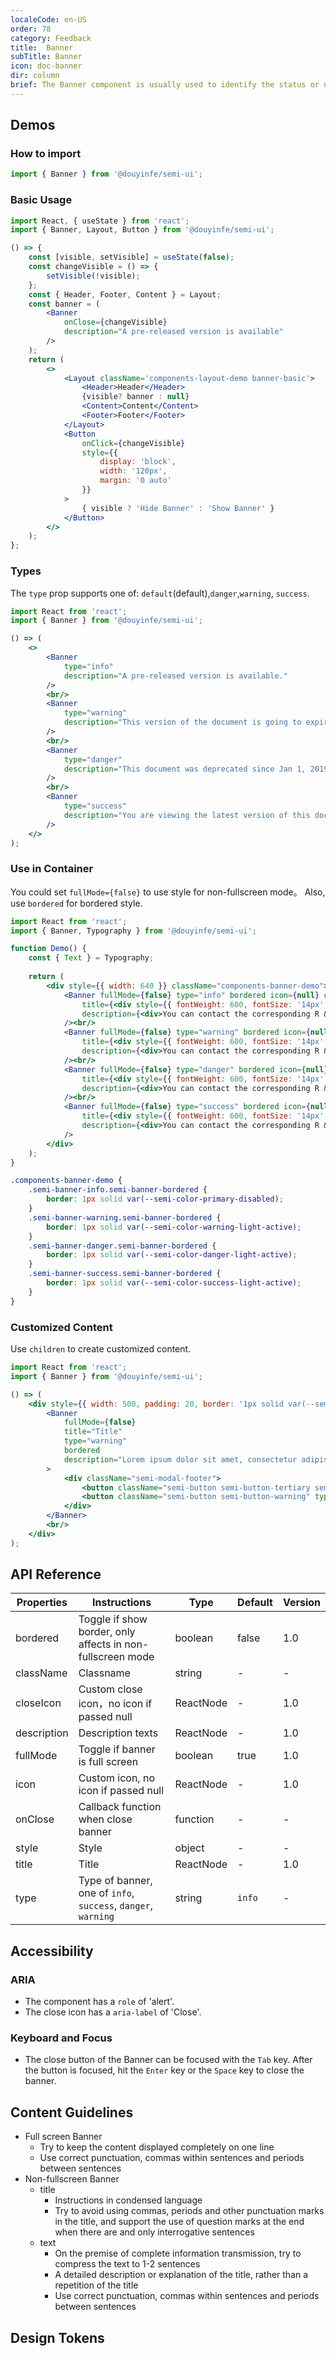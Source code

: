 ```yaml
---
localeCode: en-US
order: 78
category: Feedback
title:  Banner
subTitle: Banner
icon: doc-banner
dir: column
brief: The Banner component is usually used to identify the status or notification of the full page. It is usually resident and requires the user to close it initiatively.
---
```



## Demos

### How to import

```jsx import
import { Banner } from '@douyinfe/semi-ui';
```

### Basic Usage

```jsx live=true dir="column"
import React, { useState } from 'react';
import { Banner, Layout, Button } from '@douyinfe/semi-ui';

() => {
    const [visible, setVisible] = useState(false);
    const changeVisible = () => {
        setVisible(!visible);
    };
    const { Header, Footer, Content } = Layout;
    const banner = (
        <Banner 
            onClose={changeVisible}
            description="A pre-released version is available"
        />
    );
    return (
        <>
            <Layout className='components-layout-demo banner-basic'>
                <Header>Header</Header>
                {visible? banner : null}
                <Content>Content</Content>
                <Footer>Footer</Footer>
            </Layout>
            <Button
                onClick={changeVisible}
                style={{
                    display: 'block',
                    width: '120px',
                    margin: '0 auto'
                }}
            >
                { visible ? 'Hide Banner' : 'Show Banner' }
            </Button>
        </>
    );
};
```

### Types

The `type` prop supports one of: `default`(default),`danger`,`warning`, `success`.

```jsx live=true dir="column"
import React from 'react';
import { Banner } from '@douyinfe/semi-ui';

() => (
    <>
        <Banner 
            type="info"
            description="A pre-released version is available."
        />
        <br/>
        <Banner 
            type="warning"
            description="This version of the document is going to expire after 4 days."
        />
        <br/>
        <Banner 
            type="danger"
            description="This document was deprecated since Jan 1, 2019."
        />
        <br/>
        <Banner 
            type="success"
            description="You are viewing the latest version of this document."
        />
    </>
);
```


### Use in Container
You could set  `fullMode={false}` to use style for non-fullscreen mode。
Also, use `bordered` for bordered style.

```jsx live=true dir="column"
import React from 'react';
import { Banner, Typography } from '@douyinfe/semi-ui';

function Demo() {
    const { Text } = Typography;
  
    return (
        <div style={{ width: 640 }} className="components-banner-demo">
            <Banner fullMode={false} type="info" bordered icon={null} closeIcon={null}
                title={<div style={{ fontWeight: 600, fontSize: '14px', lineHeight: '20px' }}>{`Don't know AppKey?`}</div>}
                description={<div>You can contact the corresponding R & D students to confirm whether you have applied for an application on <Text link={{ href: 'https://semi.design/' }}>the application cloud platform</Text> , and fill in the corresponding information.</div>}
            /><br/>
            <Banner fullMode={false} type="warning" bordered icon={null} closeIcon={null}
                title={<div style={{ fontWeight: 600, fontSize: '14px', lineHeight: '20px' }}>{`Don't know AppKey?`}</div>}
                description={<div>You can contact the corresponding R & D students to confirm whether you have applied for an application on <Text link={{ href: 'https://semi.design/' }}>the application cloud platform</Text> , and fill in the corresponding information.</div>}
            /><br/>
            <Banner fullMode={false} type="danger" bordered icon={null} closeIcon={null}
                title={<div style={{ fontWeight: 600, fontSize: '14px', lineHeight: '20px' }}>{`Don't know AppKey?`}</div>}
                description={<div>You can contact the corresponding R & D students to confirm whether you have applied for an application on <Text link={{ href: 'https://semi.design/' }}>the application cloud platform</Text> , and fill in the corresponding information.</div>}
            /><br/>
            <Banner fullMode={false} type="success" bordered icon={null} closeIcon={null}
                title={<div style={{ fontWeight: 600, fontSize: '14px', lineHeight: '20px' }}>{`Don't know AppKey?`}</div>}
                description={<div>You can contact the corresponding R & D students to confirm whether you have applied for an application on <Text link={{ href: 'https://semi.design/' }}>the application cloud platform</Text> , and fill in the corresponding information.</div>}
            />
        </div>
    );
}
```

```css
.components-banner-demo {
    .semi-banner-info.semi-banner-bordered {
        border: 1px solid var(--semi-color-primary-disabled);
    }
    .semi-banner-warning.semi-banner-bordered {
        border: 1px solid var(--semi-color-warning-light-active);
    }
    .semi-banner-danger.semi-banner-bordered {
        border: 1px solid var(--semi-color-danger-light-active);
    }
    .semi-banner-success.semi-banner-bordered {
        border: 1px solid var(--semi-color-success-light-active);
    }
}
```

### Customized Content
Use `children` to create customized content.
```jsx live=true dir="column"
import React from 'react';
import { Banner } from '@douyinfe/semi-ui';

() => (
    <div style={{ width: 500, padding: 20, border: '1px solid var(--semi-color-border)' }}>
        <Banner
            fullMode={false}
            title="Title"
            type="warning"
            bordered
            description="Lorem ipsum dolor sit amet, consectetur adipiscing elit, sed do eiusmod tempor incididunt ut labore et dolore magna aliqua. Ut enim ad minim veniam, quis nostrud exercitation ullamco laboris nisi ut aliquip ex ea commodo consequat"
        >
            <div className="semi-modal-footer">
                <button className="semi-button semi-button-tertiary semi-button-light" type="button">No, thanks.</button>
                <button className="semi-button semi-button-warning" type="button">Sounds great!</button>
            </div>
        </Banner>
        <br/>
    </div>
);
```

## API Reference

| Properties | Instructions                                                                             | Type     | Default               | Version | 
| ---------- | ---------------------------------------------------------------------------------------- | -------- | --------------------- | --- |
| bordered | Toggle if show border, only affects in non-fullscreen mode | boolean | false | 1.0 |
| className | Classname | string | - |- |
| closeIcon | Custom close icon，no icon if passed null | ReactNode | - | 1.0 |
| description | Description texts | ReactNode | - | 1.0 |
| fullMode| Toggle if banner is full screen | boolean | true | 1.0 |
| icon | Custom icon, no icon if passed null | ReactNode | - | 1.0 |
| onClose | Callback function when close banner | function | - |- |
| style | Style | object | - |- |
| title | Title | ReactNode | - | 1.0 |
| type | Type of banner, one of `info`, `success`, `danger`, `warning` | string | `info` | - |

## Accessibility

### ARIA

- The component has a `role` of 'alert'.
- The close icon has a `aria-label` of 'Close'.

### Keyboard and Focus

- The close button of the Banner can be focused with the `Tab` key. After the button is focused, hit the `Enter` key or the `Space` key to close the banner.

## Content Guidelines

- Full screen Banner
  - Try to keep the content displayed completely on one line
  - Use correct punctuation, commas within sentences and periods between sentences
- Non-fullscreen Banner
  - title
    - Instructions in condensed language
    - Try to avoid using commas, periods and other punctuation marks in the title, and support the use of question marks at the end when there are and only interrogative sentences
  - text
    - On the premise of complete information transmission, try to compress the text to 1-2 sentences
    - A detailed description or explanation of the title, rather than a repetition of the title
    - Use correct punctuation, commas within sentences and periods between sentences

## Design Tokens

<DesignToken/>